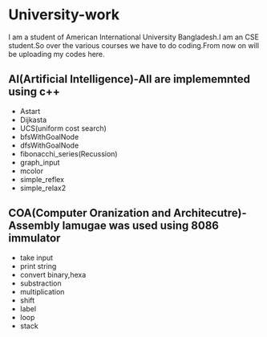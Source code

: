 # University-work
I am a student of American International University Bangladesh.I am an CSE student.So over the various courses we have to do coding.From now on  will be uploading my codes here.

## AI(Artificial Intelligence)-All are implememnted using c++
* Astart	
* Dijkasta	
* UCS(uniform cost search) 
* bfsWithGoalNode
* dfsWithGoalNode
* fibonacchi_series(Recussion)
* graph_input
* mcolor
* simple_reflex
* simple_relax2

## COA(Computer Oranization and Architecutre)-Assembly lamugae was used using 8086 immulator
* take input
* print string
* convert  binary,hexa
* substraction
* multiplication
* shift
* label
* loop
* stack

